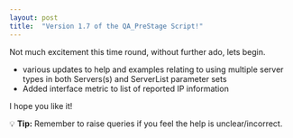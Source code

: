 ```yaml
---
layout: post
title:  "Version 1.7 of the QA_PreStage Script!"
---
```


[# Welcome to {{ post.title }}]: #

[Hopefully, this will be a brief overview of any changes in the version]: #

Not much excitement this time round, without further ado, lets begin.

- various updates to help and examples relating to using multiple server types in both Servers(s) and ServerList parameter sets
- Added interface metric to list of reported IP information

I hope you like it!

:bulb: **Tip:** Remember to raise queries if you feel the help is unclear/incorrect.
